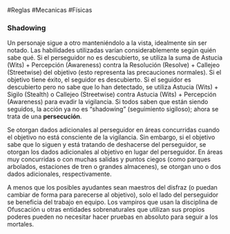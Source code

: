 #Reglas #Mecanicas #Físicas

### Shadowing

Un personaje sigue a otro manteniéndolo a la vista, idealmente sin ser notado. Las habilidades utilizadas varían considerablemente según quién sabe qué. Si el perseguidor no es descubierto, se utiliza la suma de Astucia (Wits) + Percepción (Awareness) contra la Resolución (Resolve) + Callejeo (Streetwise) del objetivo (esto representa las precauciones normales). Si el objetivo tiene éxito, el seguidor es descubierto. Si el seguidor es descubierto pero no sabe que lo han detectado, se utiliza Astucia (Wits) + Sigilo (Stealth) o Callejeo (Streetwise) contra Astucia (Wits) + Percepción (Awareness) para evadir la vigilancia. Si todos saben que están siendo seguidos, la acción ya no es “shadowing” (seguimiento sigiloso); ahora se trata de una **persecución**.

Se otorgan dados adicionales al perseguidor en áreas concurridas cuando el objetivo no está consciente de la vigilancia. Sin embargo, si el objetivo sabe que lo siguen y está tratando de deshacerse del perseguidor, se otorgan los dados adicionales al objetivo en lugar del perseguidor. En áreas muy concurridas o con muchas salidas y puntos ciegos (como parques arbolados, estaciones de tren o grandes almacenes), se otorgan uno o dos dados adicionales, respectivamente.

A menos que los posibles ayudantes sean maestros del disfraz (o puedan cambiar de forma para parecerse al objetivo), solo el lado del perseguidor se beneficia del trabajo en equipo. Los vampiros que usan la disciplina de Ofuscación u otras entidades sobrenaturales que utilizan sus propios poderes pueden no necesitar hacer pruebas en absoluto para seguir a los mortales.